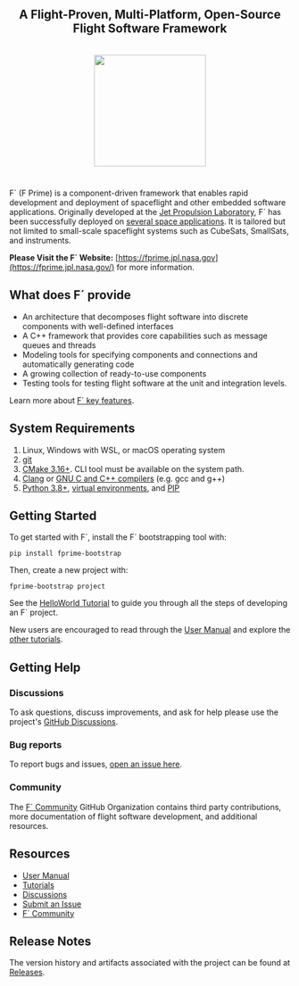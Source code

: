 <h2 align="center">A Flight-Proven, Multi-Platform, Open-Source Flight Software Framework</h2>
<p align="center"><br/>
<img width="200em" src="docs/img/fprime-logo.svg"><br/>
</p>

#
F´ (F Prime) is a component-driven framework that enables rapid development and deployment of spaceflight and other embedded software applications. Originally developed at the [Jet Propulsion Laboratory](https://www.jpl.nasa.gov/), F´ has been successfully deployed on [several space applications](https://fprime.jpl.nasa.gov/overview/projects/). It is tailored but not limited to small-scale spaceflight systems such as CubeSats, SmallSats, and instruments.

**Please Visit the F´ Website:** [https://fprime.jpl.nasa.gov](https://fprime.jpl.nasa.gov/) for more information.


## What does F´ provide

- An architecture that decomposes flight software into discrete components with well-defined interfaces
- A C++ framework that provides core capabilities such as message queues and threads
- Modeling tools for specifying components and connections and automatically generating code
- A growing collection of ready-to-use components
- Testing tools for testing flight software at the unit and integration levels.

Learn more about [F´ key features](https://fprime.jpl.nasa.gov/overview).


## System Requirements

1. Linux, Windows with WSL, or macOS operating system
2. [git](https://git-scm.com/)
3. [CMake 3.16+](https://cmake.org/download/). CLI tool must be available on the system path.
4. [Clang](https://clang.llvm.org/) or [GNU C and C++ compilers](https://gcc.gnu.org/) (e.g. gcc and g++)
5. [Python 3.8+](https://www.python.org/downloads/), [virtual environments](https://docs.python.org/3/library/venv.html), and [PIP](https://pypi.org/project/pip/)


## Getting Started

To get started with F´, install the F´ bootstrapping tool with:
```
pip install fprime-bootstrap
```

Then, create a new project with:
```
fprime-bootstrap project
```

See the [HelloWorld Tutorial](https://fprime.jpl.nasa.gov/latest/tutorials-hello-world/docs/hello-world/) to guide you through all the steps of developing an F´ project.

New users are encouraged to read through the [User Manual](https://fprime.jpl.nasa.gov/latest/docs/user-manual/) and explore the [other tutorials](https://fprime.jpl.nasa.gov/latest/docs/tutorials/).


## Getting Help

### Discussions
To ask questions, discuss improvements, and ask for help please use the project's [GitHub Discussions](https://github.com/nasa/fprime/discussions).
### Bug reports
To report bugs and issues, [open an issue here](https://github.com/nasa/fprime/issues).
### Community
The [F´ Community](https://github.com/fprime-community) GitHub Organization contains third party contributions, more documentation of flight software development, and additional resources.


## Resources
- [User Manual](https://fprime.jpl.nasa.gov/latest/docs/user-manual/)
- [Tutorials](https://fprime.jpl.nasa.gov/latest/docs/tutorials/)
- [Discussions](https://github.com/nasa/fprime/discussions)
- [Submit an Issue](https://github.com/nasa/fprime/issues)
- [F´ Community](https://github.com/fprime-community)


## Release Notes

The version history and artifacts associated with the project can be found at [Releases](https://github.com/nasa/fprime/releases).
